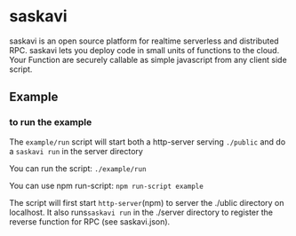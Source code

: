 # saskavi

saskavi is an open source platform for realtime serverless and distributed RPC.  saskavi lets you deploy code in small units of functions to the cloud.  Your Function are securely callable as simple javascript from any client side script.


## Example

### to run the example

The `example/run` script will start both a http-server serving `./public` and do a `saskavi run` in the server directory

You can run the script:
    `./example/run`

You can use npm run-script:
   `npm run-script example`



The script will first start `http-server`(npm) to server the ./ublic directory on localhost. It also runs`saskavi run` in the ./server directory to register the reverse function for RPC (see saskavi.json).


